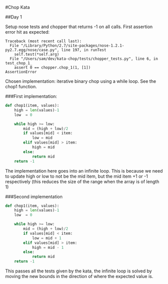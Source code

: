 #Chop Kata

##Day 1

Setup nose tests and chopper that returns -1 on all calls. First assertion
error hit as expected:

```
Traceback (most recent call last):
  File "/Library/Python/2.7/site-packages/nose-1.2.1-py2.7.egg/nose/case.py", line 197, in runTest
    self.test(*self.arg)
  File "/Users/sam/dev/kata-chop/tests/chopper_tests.py", line 6, in test_chop_1_
    assert 0 == chopper.chop_1(1, [1])
AssertionError
```

Chosen implementation: iterative binary chop using a while loop. See the chop1
function.

###First implementation:

```python
def chop1(item, values):
    high = len(values)-1
    low  = 0

    while high >= low:
        mid = (high + low)/2
        if values[mid] < item:
            low = mid
        elif values[mid] > item:
            high = mid
        else:
            return mid
    return -1
```

The implementation here goes into an infinite loop. This is because we need to
update high or low to not be the mid item, but the mid item +1 or -1
respectively (this reduces the size of the range when the array is of length 1)

###Second implementation

```python
def chop1(item, values):
    high = len(values)-1
    low  = 0

    while high >= low:
        mid = (high + low)/2
        if values[mid] < item:
            low = mid + 1
        elif values[mid] > item:
            high = mid - 1
        else:
            return mid
    return -1
```

This passes all the tests given by the kata, the infinite loop is solved by
moving the new bounds in the direction of where the expected value is.

